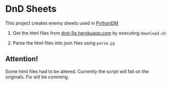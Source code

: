 # DnD Sheets

This project creates enemy sheets used in [PythonDM](https://github.com/pnp-zone/DnD-Enemies/PythonDM)

1. Get the html files from [dnd-5e.herokuapp.com](https://dnd-5e.herokuapp.com/monsters/) by executing `download.sh`

2. Parse the html files into json files using `parse.py`

## Attention!

Some html files had to be altered. Currently the script will fail on the originals. Fix will be comming.
